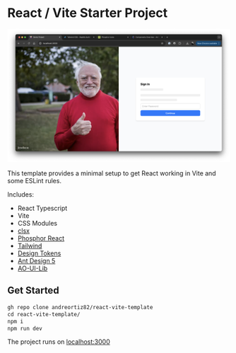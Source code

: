 # React / Vite Starter Project

![img](./public/cover.png)

This template provides a minimal setup to get React working in Vite and some ESLint rules.

Includes:

- React Typescript
- Vite
- CSS Modules
- [clsx](https://github.com/lukeed/clsx)
- [Phosphor React](https://phosphoricons.com/)
- [Tailwind](https://tailwindcss.com/)
- [Design Tokens](https://github.com/andreortiz82/ao-design-tokens)
- [Ant Design 5](https://ant.design/components/overview/)
- [AO-UI-Lib](https://github.com/andreortiz82/ao-ui-lib)

## Get Started

```
gh repo clone andreortiz82/react-vite-template
cd react-vite-template/
npm i
npm run dev
```

The project runs on [localhost:3000](http://localhost:3000/)
